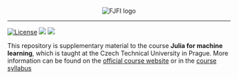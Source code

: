 <p align="center">
 <img src="https://raw.githubusercontent.com/JuliaCourseFJFI/Graphics/master/logo/logo.svg" alt="FJFI logo"/>
</p>

---

[![License](https://img.shields.io/badge/License-MIT-blue.svg)](https://github.com/VaclavMacha/JuliaCourse/blob/master/LICENSE)
[![](https://img.shields.io/badge/docs-stable-blue.svg)](https://VaclavMacha.github.io/JuliaCourse/stable)
[![](https://img.shields.io/badge/docs-dev-blue.svg)](https://VaclavMacha.github.io/JuliaCourse/dev)


This repository is supplementary material to the course **Julia for machine learning**, which is taught at the Czech Technical University in Prague. More information can be found on the [official course website](https://VaclavMacha.github.io/JuliaCourse/stable) or in the [course syllabus](http://bilakniha.cvut.cz/en/predmet6606806.html)
